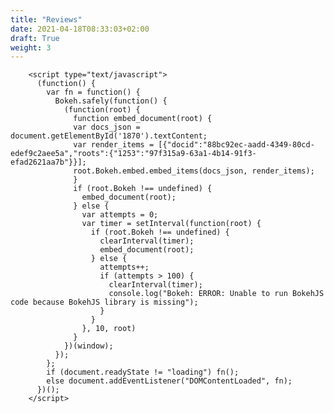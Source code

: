 ```yaml
---
title: "Reviews"
date: 2021-04-18T08:33:03+02:00
draft: True
weight: 3
---
```



<script type="application/json" id="1870">
{"88bc92ec-aadd-4349-80cd-edef9c2aee5a":{"roots":{"references":[{"attributes":{"callback":null,"tabs":[{"id":"1135","type":"Panel"},{"id":"1174","type":"Panel"},{"id":"1213","type":"Panel"},{"id":"1252","type":"Panel"}]},"id":"1253","type":"Tabs"},{"attributes":{"source":{"id":"1247","type":"ColumnDataSource"}},"id":"1251","type":"CDSView"},{"attributes":{"source":{"id":"1208","type":"ColumnDataSource"}},"id":"1212","type":"CDSView"},{"attributes":{},"id":"1239","type":"HelpTool"},{"attributes":{"callback":null,"data":{"top":[20.797218839054498,20.33959906141604,16.738218849840255,18.66503263316898,16.890929802078883,18.13324727481354,15.535341914143958,15.484303215926493,18.798252966868134,20.366000156379947,23.11402328888206,17.9373491988204,18.45377523050087,22.78799940716902,23.366234436487968,17.013662435826685,22.80720957384705],"x":["Bars","Breakfast &amp; Brunch","Buffets","Burgers","Cafes","Coffee &amp; Tea","Diners","Fast Food","Food","Nightlife","Pizza","Salad","Sandwiches","Steakhouses","Sushi Bars","Vegetarian","Wine Bars"]},"selected":{"id":"1286","type":"Selection"},"selection_policy":{"id":"1287","type":"UnionRenderers"}},"id":"1169","type":"ColumnDataSource"},{"attributes":{"source":{"id":"1130","type":"ColumnDataSource"}},"id":"1134","type":"CDSView"},{"attributes":{"child":{"id":"1097","subtype":"Figure","type":"Plot"},"title":"Stars"},"id":"1135","type":"Panel"},{"attributes":{},"id":"1238","type":"ResetTool"},{"attributes":{"fill_color":{"value":"lightblue"},"line_color":{"value":"lightblue"},"top":{"field":"top"},"width":{"value":0.7},"x":{"field":"x"}},"id":"1170","type":"VBar"},{"attributes":{},"id":"1237","type":"SaveTool"},{"attributes":{},"id":"1200","type":"HelpTool"},{"attributes":{"overlay":{"id":"1291","type":"BoxAnnotation"}},"id":"1236","type":"BoxZoomTool"},{"attributes":{},"id":"1199","type":"ResetTool"},{"attributes":{},"id":"1235","type":"WheelZoomTool"},{"attributes":{},"id":"1122","type":"HelpTool"},{"attributes":{},"id":"1198","type":"SaveTool"},{"attributes":{},"id":"1234","type":"PanTool"},{"attributes":{"data_source":{"id":"1247","type":"ColumnDataSource"},"glyph":{"id":"1248","type":"VBar"},"hover_glyph":null,"muted_glyph":null,"nonselection_glyph":{"id":"1249","type":"VBar"},"selection_glyph":null,"view":{"id":"1251","type":"CDSView"}},"id":"1250","type":"GlyphRenderer"},{"attributes":{"fill_alpha":{"value":0.1},"fill_color":{"value":"#1f77b4"},"line_alpha":{"value":0.1},"line_color":{"value":"#1f77b4"},"top":{"field":"top"},"width":{"value":0.7},"x":{"field":"x"}},"id":"1132","type":"VBar"},{"attributes":{"overlay":{"id":"1288","type":"BoxAnnotation"}},"id":"1197","type":"BoxZoomTool"},{"attributes":{},"id":"1286","type":"Selection"},{"attributes":{"active_drag":"auto","active_inspect":"auto","active_multi":null,"active_scroll":"auto","active_tap":"auto","tools":[{"id":"1234","type":"PanTool"},{"id":"1235","type":"WheelZoomTool"},{"id":"1236","type":"BoxZoomTool"},{"id":"1237","type":"SaveTool"},{"id":"1238","type":"ResetTool"},{"id":"1239","type":"HelpTool"}]},"id":"1240","type":"Toolbar"},{"attributes":{},"id":"1121","type":"ResetTool"},{"attributes":{},"id":"1196","type":"WheelZoomTool"},{"attributes":{},"id":"1120","type":"SaveTool"},{"attributes":{},"id":"1195","type":"PanTool"},{"attributes":{"data_source":{"id":"1208","type":"ColumnDataSource"},"glyph":{"id":"1209","type":"VBar"},"hover_glyph":null,"muted_glyph":null,"nonselection_glyph":{"id":"1210","type":"VBar"},"selection_glyph":null,"view":{"id":"1212","type":"CDSView"}},"id":"1211","type":"GlyphRenderer"},{"attributes":{"overlay":{"id":"1282","type":"BoxAnnotation"}},"id":"1119","type":"BoxZoomTool"},{"attributes":{"active_drag":"auto","active_inspect":"auto","active_multi":null,"active_scroll":"auto","active_tap":"auto","tools":[{"id":"1195","type":"PanTool"},{"id":"1196","type":"WheelZoomTool"},{"id":"1197","type":"BoxZoomTool"},{"id":"1198","type":"SaveTool"},{"id":"1199","type":"ResetTool"},{"id":"1200","type":"HelpTool"}]},"id":"1201","type":"Toolbar"},{"attributes":{},"id":"1118","type":"WheelZoomTool"},{"attributes":{"formatter":{"id":"1281","type":"BasicTickFormatter"},"major_tick_line_color":{"value":null},"minor_tick_line_color":{"value":null},"ticker":{"id":"1230","type":"BasicTicker"}},"id":"1229","type":"LinearAxis"},{"attributes":{"dimension":1,"ticker":{"id":"1230","type":"BasicTicker"}},"id":"1233","type":"Grid"},{"attributes":{},"id":"1117","type":"PanTool"},{"attributes":{"data_source":{"id":"1130","type":"ColumnDataSource"},"glyph":{"id":"1131","type":"VBar"},"hover_glyph":null,"muted_glyph":null,"nonselection_glyph":{"id":"1132","type":"VBar"},"selection_glyph":null,"view":{"id":"1134","type":"CDSView"}},"id":"1133","type":"GlyphRenderer"},{"attributes":{"fill_alpha":{"value":0.1},"fill_color":{"value":"#1f77b4"},"line_alpha":{"value":0.1},"line_color":{"value":"#1f77b4"},"top":{"field":"top"},"width":{"value":0.7},"x":{"field":"x"}},"id":"1249","type":"VBar"},{"attributes":{"grid_line_color":null,"ticker":{"id":"1226","type":"CategoricalTicker"}},"id":"1228","type":"Grid"},{"attributes":{"callback":null,"factors":["American (New)","American (Traditional)","Cajun/Creole","Caribbean","Chinese","Greek","Indian","Italian","Japanese","Korean","Latin American","Mediterranean","Mexican","New Mexican Cuisine","Thai","Vietnamese"]},"id":"1178","type":"FactorRange"},{"attributes":{"active_drag":"auto","active_inspect":"auto","active_multi":null,"active_scroll":"auto","active_tap":"auto","tools":[{"id":"1117","type":"PanTool"},{"id":"1118","type":"WheelZoomTool"},{"id":"1119","type":"BoxZoomTool"},{"id":"1120","type":"SaveTool"},{"id":"1121","type":"ResetTool"},{"id":"1122","type":"HelpTool"}]},"id":"1123","type":"Toolbar"},{"attributes":{},"id":"1226","type":"CategoricalTicker"},{"attributes":{},"id":"1230","type":"BasicTicker"},{"attributes":{"formatter":{"id":"1277","type":"BasicTickFormatter"},"major_tick_line_color":{"value":null},"minor_tick_line_color":{"value":null},"ticker":{"id":"1191","type":"BasicTicker"}},"id":"1190","type":"LinearAxis"},{"attributes":{"formatter":{"id":"1279","type":"CategoricalTickFormatter"},"major_label_orientation":"vertical","major_tick_line_color":{"value":null},"ticker":{"id":"1226","type":"CategoricalTicker"}},"id":"1225","type":"CategoricalAxis"},{"attributes":{"dimension":1,"ticker":{"id":"1191","type":"BasicTicker"}},"id":"1194","type":"Grid"},{"attributes":{},"id":"1223","type":"LinearScale"},{"attributes":{"fill_alpha":{"value":0.1},"fill_color":{"value":"#1f77b4"},"line_alpha":{"value":0.1},"line_color":{"value":"#1f77b4"},"top":{"field":"top"},"width":{"value":0.7},"x":{"field":"x"}},"id":"1210","type":"VBar"},{"attributes":{"grid_line_color":null,"ticker":{"id":"1187","type":"CategoricalTicker"}},"id":"1189","type":"Grid"},{"attributes":{"formatter":{"id":"1269","type":"BasicTickFormatter"},"major_tick_line_color":{"value":null},"minor_tick_line_color":{"value":null},"ticker":{"id":"1113","type":"BasicTicker"}},"id":"1112","type":"LinearAxis"},{"attributes":{"dimension":1,"ticker":{"id":"1113","type":"BasicTicker"}},"id":"1116","type":"Grid"},{"attributes":{},"id":"1187","type":"CategoricalTicker"},{"attributes":{},"id":"1191","type":"BasicTicker"},{"attributes":{"ticker":{"id":"1109","type":"CategoricalTicker"}},"id":"1111","type":"Grid"},{"attributes":{"formatter":{"id":"1275","type":"CategoricalTickFormatter"},"major_label_orientation":"vertical","major_tick_line_color":{"value":null},"ticker":{"id":"1187","type":"CategoricalTicker"}},"id":"1186","type":"CategoricalAxis"},{"attributes":{},"id":"1221","type":"CategoricalScale"},{"attributes":{},"id":"1184","type":"LinearScale"},{"attributes":{},"id":"1109","type":"CategoricalTicker"},{"attributes":{},"id":"1182","type":"CategoricalScale"},{"attributes":{"align":"center","text":"Fake reviews by state","text_font_size":{"value":"13pt"}},"id":"1215","type":"Title"},{"attributes":{},"id":"1113","type":"BasicTicker"},{"attributes":{"formatter":{"id":"1267","type":"CategoricalTickFormatter"},"major_tick_line_color":{"value":null},"ticker":{"id":"1109","type":"CategoricalTicker"}},"id":"1108","type":"CategoricalAxis"},{"attributes":{"callback":null,"start":0},"id":"1219","type":"DataRange1d"},{"attributes":{},"id":"1106","type":"LinearScale"},{"attributes":{},"id":"1104","type":"CategoricalScale"},{"attributes":{"callback":null,"data":{"top":[21.734655794437973,15.67467360864592,20.36353353836769,21.499527239193622,16.0,45.45454545454545,20.38467887514444,20.16000892035793,18.383175800148063,19.181201863957025,15.094775774387426],"x":["British Columbia","Colorado","Florida","Georgia","Kansas","Kentucky","Massachusetts","Ohio","Oregon","Texas","Washington"]},"selected":{"id":"1292","type":"Selection"},"selection_policy":{"id":"1293","type":"UnionRenderers"}},"id":"1247","type":"ColumnDataSource"},{"attributes":{"callback":null,"start":0},"id":"1102","type":"DataRange1d"},{"attributes":{},"id":"1269","type":"BasicTickFormatter"},{"attributes":{"callback":null,"factors":["1.0","1.5","2.0","2.5","3.0","3.5","4.0","4.5","5.0"]},"id":"1100","type":"FactorRange"},{"attributes":{},"id":"1292","type":"Selection"},{"attributes":{"align":"center","text":"Fake reviews by stars","text_font_size":{"value":"13pt"}},"id":"1098","type":"Title"},{"attributes":{},"id":"1267","type":"CategoricalTickFormatter"},{"attributes":{"callback":null,"data":{"top":[28.74617737003058,21.183637946040037,21.130090912797098,22.007422946587056,20.011000613252577,19.731454975345375,20.25054532100566,19.38017248608307,17.29164572232834],"x":["1.0","1.5","2.0","2.5","3.0","3.5","4.0","4.5","5.0"]},"selected":{"id":"1283","type":"Selection"},"selection_policy":{"id":"1284","type":"UnionRenderers"}},"id":"1130","type":"ColumnDataSource"},{"attributes":{"below":[{"id":"1108","type":"CategoricalAxis"}],"center":[{"id":"1111","type":"Grid"},{"id":"1116","type":"Grid"}],"left":[{"id":"1112","type":"LinearAxis"}],"plot_height":300,"renderers":[{"id":"1133","type":"GlyphRenderer"}],"title":{"id":"1098","type":"Title"},"toolbar":{"id":"1123","type":"Toolbar"},"toolbar_location":null,"x_range":{"id":"1100","type":"FactorRange"},"x_scale":{"id":"1104","type":"CategoricalScale"},"y_range":{"id":"1102","type":"DataRange1d"},"y_scale":{"id":"1106","type":"LinearScale"}},"id":"1097","subtype":"Figure","type":"Plot"},{"attributes":{"fill_color":{"value":"lightblue"},"line_color":{"value":"lightblue"},"top":{"field":"top"},"width":{"value":0.7},"x":{"field":"x"}},"id":"1131","type":"VBar"},{"attributes":{"callback":null,"factors":["Bars","Breakfast &amp; Brunch","Buffets","Burgers","Cafes","Coffee &amp; Tea","Diners","Fast Food","Food","Nightlife","Pizza","Salad","Sandwiches","Steakhouses","Sushi Bars","Vegetarian","Wine Bars"]},"id":"1139","type":"FactorRange"},{"attributes":{},"id":"1277","type":"BasicTickFormatter"},{"attributes":{"below":[{"id":"1147","type":"CategoricalAxis"}],"center":[{"id":"1150","type":"Grid"},{"id":"1155","type":"Grid"}],"left":[{"id":"1151","type":"LinearAxis"}],"plot_height":300,"renderers":[{"id":"1172","type":"GlyphRenderer"}],"title":{"id":"1137","type":"Title"},"toolbar":{"id":"1162","type":"Toolbar"},"toolbar_location":null,"x_range":{"id":"1139","type":"FactorRange"},"x_scale":{"id":"1143","type":"CategoricalScale"},"y_range":{"id":"1141","type":"DataRange1d"},"y_scale":{"id":"1145","type":"LinearScale"}},"id":"1136","subtype":"Figure","type":"Plot"},{"attributes":{"source":{"id":"1169","type":"ColumnDataSource"}},"id":"1173","type":"CDSView"},{"attributes":{},"id":"1161","type":"HelpTool"},{"attributes":{"data_source":{"id":"1169","type":"ColumnDataSource"},"glyph":{"id":"1170","type":"VBar"},"hover_glyph":null,"muted_glyph":null,"nonselection_glyph":{"id":"1171","type":"VBar"},"selection_glyph":null,"view":{"id":"1173","type":"CDSView"}},"id":"1172","type":"GlyphRenderer"},{"attributes":{"fill_color":{"value":"lightblue"},"line_color":{"value":"lightblue"},"top":{"field":"top"},"width":{"value":0.7},"x":{"field":"x"}},"id":"1248","type":"VBar"},{"attributes":{},"id":"1160","type":"ResetTool"},{"attributes":{"bottom_units":"screen","fill_alpha":{"value":0.5},"fill_color":{"value":"lightgrey"},"left_units":"screen","level":"overlay","line_alpha":{"value":1.0},"line_color":{"value":"black"},"line_dash":[4,4],"line_width":{"value":2},"render_mode":"css","right_units":"screen","top_units":"screen"},"id":"1282","type":"BoxAnnotation"},{"attributes":{},"id":"1159","type":"SaveTool"},{"attributes":{"overlay":{"id":"1285","type":"BoxAnnotation"}},"id":"1158","type":"BoxZoomTool"},{"attributes":{"bottom_units":"screen","fill_alpha":{"value":0.5},"fill_color":{"value":"lightgrey"},"left_units":"screen","level":"overlay","line_alpha":{"value":1.0},"line_color":{"value":"black"},"line_dash":[4,4],"line_width":{"value":2},"render_mode":"css","right_units":"screen","top_units":"screen"},"id":"1291","type":"BoxAnnotation"},{"attributes":{"align":"center","text":"Fake reviews by type of restaurant","text_font_size":{"value":"13pt"}},"id":"1137","type":"Title"},{"attributes":{},"id":"1157","type":"WheelZoomTool"},{"attributes":{},"id":"1156","type":"PanTool"},{"attributes":{"align":"center","text":"Fake reviews by type of kitchen","text_font_size":{"value":"13pt"}},"id":"1176","type":"Title"},{"attributes":{"bottom_units":"screen","fill_alpha":{"value":0.5},"fill_color":{"value":"lightgrey"},"left_units":"screen","level":"overlay","line_alpha":{"value":1.0},"line_color":{"value":"black"},"line_dash":[4,4],"line_width":{"value":2},"render_mode":"css","right_units":"screen","top_units":"screen"},"id":"1285","type":"BoxAnnotation"},{"attributes":{"active_drag":"auto","active_inspect":"auto","active_multi":null,"active_scroll":"auto","active_tap":"auto","tools":[{"id":"1156","type":"PanTool"},{"id":"1157","type":"WheelZoomTool"},{"id":"1158","type":"BoxZoomTool"},{"id":"1159","type":"SaveTool"},{"id":"1160","type":"ResetTool"},{"id":"1161","type":"HelpTool"}]},"id":"1162","type":"Toolbar"},{"attributes":{"callback":null,"start":0},"id":"1180","type":"DataRange1d"},{"attributes":{"fill_alpha":{"value":0.1},"fill_color":{"value":"#1f77b4"},"line_alpha":{"value":0.1},"line_color":{"value":"#1f77b4"},"top":{"field":"top"},"width":{"value":0.7},"x":{"field":"x"}},"id":"1171","type":"VBar"},{"attributes":{"fill_color":{"value":"lightblue"},"line_color":{"value":"lightblue"},"top":{"field":"top"},"width":{"value":0.7},"x":{"field":"x"}},"id":"1209","type":"VBar"},{"attributes":{},"id":"1290","type":"UnionRenderers"},{"attributes":{"formatter":{"id":"1273","type":"BasicTickFormatter"},"major_tick_line_color":{"value":null},"minor_tick_line_color":{"value":null},"ticker":{"id":"1152","type":"BasicTicker"}},"id":"1151","type":"LinearAxis"},{"attributes":{},"id":"1293","type":"UnionRenderers"},{"attributes":{"dimension":1,"ticker":{"id":"1152","type":"BasicTicker"}},"id":"1155","type":"Grid"},{"attributes":{"grid_line_color":null,"ticker":{"id":"1148","type":"CategoricalTicker"}},"id":"1150","type":"Grid"},{"attributes":{},"id":"1284","type":"UnionRenderers"},{"attributes":{},"id":"1148","type":"CategoricalTicker"},{"attributes":{},"id":"1152","type":"BasicTicker"},{"attributes":{},"id":"1275","type":"CategoricalTickFormatter"},{"attributes":{"formatter":{"id":"1271","type":"CategoricalTickFormatter"},"major_label_orientation":"vertical","major_tick_line_color":{"value":null},"ticker":{"id":"1148","type":"CategoricalTicker"}},"id":"1147","type":"CategoricalAxis"},{"attributes":{},"id":"1273","type":"BasicTickFormatter"},{"attributes":{"child":{"id":"1175","subtype":"Figure","type":"Plot"},"title":"Type of kitchen"},"id":"1213","type":"Panel"},{"attributes":{},"id":"1145","type":"LinearScale"},{"attributes":{},"id":"1281","type":"BasicTickFormatter"},{"attributes":{"below":[{"id":"1225","type":"CategoricalAxis"}],"center":[{"id":"1228","type":"Grid"},{"id":"1233","type":"Grid"}],"left":[{"id":"1229","type":"LinearAxis"}],"plot_height":300,"renderers":[{"id":"1250","type":"GlyphRenderer"}],"title":{"id":"1215","type":"Title"},"toolbar":{"id":"1240","type":"Toolbar"},"toolbar_location":null,"x_range":{"id":"1217","type":"FactorRange"},"x_scale":{"id":"1221","type":"CategoricalScale"},"y_range":{"id":"1219","type":"DataRange1d"},"y_scale":{"id":"1223","type":"LinearScale"}},"id":"1214","subtype":"Figure","type":"Plot"},{"attributes":{},"id":"1283","type":"Selection"},{"attributes":{"callback":null,"factors":["British Columbia","Colorado","Florida","Georgia","Kansas","Kentucky","Massachusetts","Ohio","Oregon","Texas","Washington"]},"id":"1217","type":"FactorRange"},{"attributes":{},"id":"1143","type":"CategoricalScale"},{"attributes":{"callback":null,"data":{"top":[21.084502023342885,19.315815330050206,24.518894739294534,18.057986454607715,17.017480627140024,15.954306250802208,13.322300372362433,23.42997654224454,22.71558899130056,19.394512771996215,18.07261890280988,17.282906306346415,16.421149672537307,17.59441560766064,19.53075973197838,16.98450854700855],"x":["American (New)","American (Traditional)","Cajun/Creole","Caribbean","Chinese","Greek","Indian","Italian","Japanese","Korean","Latin American","Mediterranean","Mexican","New Mexican Cuisine","Thai","Vietnamese"]},"selected":{"id":"1289","type":"Selection"},"selection_policy":{"id":"1290","type":"UnionRenderers"}},"id":"1208","type":"ColumnDataSource"},{"attributes":{"child":{"id":"1214","subtype":"Figure","type":"Plot"},"title":"State"},"id":"1252","type":"Panel"},{"attributes":{"child":{"id":"1136","subtype":"Figure","type":"Plot"},"title":"Type of restaurant"},"id":"1174","type":"Panel"},{"attributes":{"callback":null,"start":0},"id":"1141","type":"DataRange1d"},{"attributes":{"bottom_units":"screen","fill_alpha":{"value":0.5},"fill_color":{"value":"lightgrey"},"left_units":"screen","level":"overlay","line_alpha":{"value":1.0},"line_color":{"value":"black"},"line_dash":[4,4],"line_width":{"value":2},"render_mode":"css","right_units":"screen","top_units":"screen"},"id":"1288","type":"BoxAnnotation"},{"attributes":{},"id":"1279","type":"CategoricalTickFormatter"},{"attributes":{},"id":"1289","type":"Selection"},{"attributes":{"below":[{"id":"1186","type":"CategoricalAxis"}],"center":[{"id":"1189","type":"Grid"},{"id":"1194","type":"Grid"}],"left":[{"id":"1190","type":"LinearAxis"}],"plot_height":300,"renderers":[{"id":"1211","type":"GlyphRenderer"}],"title":{"id":"1176","type":"Title"},"toolbar":{"id":"1201","type":"Toolbar"},"toolbar_location":null,"x_range":{"id":"1178","type":"FactorRange"},"x_scale":{"id":"1182","type":"CategoricalScale"},"y_range":{"id":"1180","type":"DataRange1d"},"y_scale":{"id":"1184","type":"LinearScale"}},"id":"1175","subtype":"Figure","type":"Plot"},{"attributes":{},"id":"1271","type":"CategoricalTickFormatter"},{"attributes":{},"id":"1287","type":"UnionRenderers"}],"root_ids":["1253"]},"title":"Bokeh Application","version":"1.4.0"}}
        </script>
        <script type="text/javascript">
          (function() {
            var fn = function() {
              Bokeh.safely(function() {
                (function(root) {
                  function embed_document(root) { 
                  var docs_json = document.getElementById('1870').textContent;
                  var render_items = [{"docid":"88bc92ec-aadd-4349-80cd-edef9c2aee5a","roots":{"1253":"97f315a9-63a1-4b14-91f3-efad2621aa7b"}}];
                  root.Bokeh.embed.embed_items(docs_json, render_items);
                  }
                  if (root.Bokeh !== undefined) {
                    embed_document(root);
                  } else {
                    var attempts = 0;
                    var timer = setInterval(function(root) {
                      if (root.Bokeh !== undefined) {
                        clearInterval(timer);
                        embed_document(root);
                      } else {
                        attempts++;
                        if (attempts > 100) {
                          clearInterval(timer);
                          console.log("Bokeh: ERROR: Unable to run BokehJS code because BokehJS library is missing");
                        }
                      }
                    }, 10, root)
                  }
                })(window);
              });
            };
            if (document.readyState != "loading") fn();
            else document.addEventListener("DOMContentLoaded", fn);
          })();
        </script>